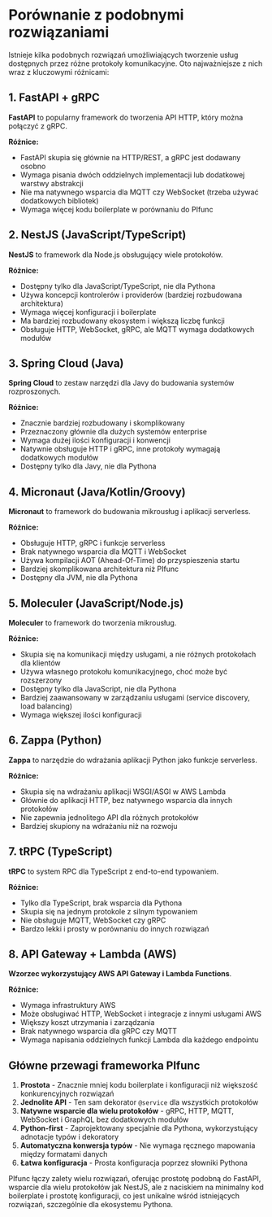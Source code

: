 # Porównanie z podobnymi rozwiązaniami

Istnieje kilka podobnych rozwiązań umożliwiających tworzenie usług dostępnych przez różne protokoły komunikacyjne. Oto najważniejsze z nich wraz z kluczowymi różnicami:

## 1. FastAPI + gRPC

**FastAPI** to popularny framework do tworzenia API HTTP, który można połączyć z gRPC.

**Różnice:**
- FastAPI skupia się głównie na HTTP/REST, a gRPC jest dodawany osobno
- Wymaga pisania dwóch oddzielnych implementacji lub dodatkowej warstwy abstrakcji
- Nie ma natywnego wsparcia dla MQTT czy WebSocket (trzeba używać dodatkowych bibliotek)
- Wymaga więcej kodu boilerplate w porównaniu do PIfunc

## 2. NestJS (JavaScript/TypeScript)

**NestJS** to framework dla Node.js obsługujący wiele protokołów.

**Różnice:**
- Dostępny tylko dla JavaScript/TypeScript, nie dla Pythona
- Używa koncepcji kontrolerów i providerów (bardziej rozbudowana architektura)
- Wymaga więcej konfiguracji i boilerplate
- Ma bardziej rozbudowany ekosystem i większą liczbę funkcji
- Obsługuje HTTP, WebSocket, gRPC, ale MQTT wymaga dodatkowych modułów

## 3. Spring Cloud (Java)

**Spring Cloud** to zestaw narzędzi dla Javy do budowania systemów rozproszonych.

**Różnice:**
- Znacznie bardziej rozbudowany i skomplikowany
- Przeznaczony głównie dla dużych systemów enterprise
- Wymaga dużej ilości konfiguracji i konwencji
- Natywnie obsługuje HTTP i gRPC, inne protokoły wymagają dodatkowych modułów
- Dostępny tylko dla Javy, nie dla Pythona

## 4. Micronaut (Java/Kotlin/Groovy)

**Micronaut** to framework do budowania mikrousług i aplikacji serverless.

**Różnice:**
- Obsługuje HTTP, gRPC i funkcje serverless
- Brak natywnego wsparcia dla MQTT i WebSocket
- Używa kompilacji AOT (Ahead-Of-Time) do przyspieszenia startu
- Bardziej skomplikowana architektura niż PIfunc
- Dostępny dla JVM, nie dla Pythona

## 5. Moleculer (JavaScript/Node.js)

**Moleculer** to framework do tworzenia mikrousług.

**Różnice:**
- Skupia się na komunikacji między usługami, a nie różnych protokołach dla klientów
- Używa własnego protokołu komunikacyjnego, choć może być rozszerzony
- Dostępny tylko dla JavaScript, nie dla Pythona
- Bardziej zaawansowany w zarządzaniu usługami (service discovery, load balancing)
- Wymaga większej ilości konfiguracji

## 6. Zappa (Python)

**Zappa** to narzędzie do wdrażania aplikacji Python jako funkcje serverless.

**Różnice:**
- Skupia się na wdrażaniu aplikacji WSGI/ASGI w AWS Lambda
- Głównie do aplikacji HTTP, bez natywnego wsparcia dla innych protokołów
- Nie zapewnia jednolitego API dla różnych protokołów
- Bardziej skupiony na wdrażaniu niż na rozwoju

## 7. tRPC (TypeScript)

**tRPC** to system RPC dla TypeScript z end-to-end typowaniem.

**Różnice:**
- Tylko dla TypeScript, brak wsparcia dla Pythona
- Skupia się na jednym protokole z silnym typowaniem
- Nie obsługuje MQTT, WebSocket czy gRPC
- Bardzo lekki i prosty w porównaniu do innych rozwiązań

## 8. API Gateway + Lambda (AWS)

**Wzorzec wykorzystujący AWS API Gateway i Lambda Functions**.

**Różnice:**
- Wymaga infrastruktury AWS
- Może obsługiwać HTTP, WebSocket i integracje z innymi usługami AWS
- Większy koszt utrzymania i zarządzania
- Brak natywnego wsparcia dla gRPC czy MQTT
- Wymaga napisania oddzielnych funkcji Lambda dla każdego endpointu

## Główne przewagi frameworka PIfunc

1. **Prostota** - Znacznie mniej kodu boilerplate i konfiguracji niż większość konkurencyjnych rozwiązań
2. **Jednolite API** - Ten sam dekorator `@service` dla wszystkich protokołów
3. **Natywne wsparcie dla wielu protokołów** - gRPC, HTTP, MQTT, WebSocket i GraphQL bez dodatkowych modułów
4. **Python-first** - Zaprojektowany specjalnie dla Pythona, wykorzystujący adnotacje typów i dekoratory
5. **Automatyczna konwersja typów** - Nie wymaga ręcznego mapowania między formatami danych
6. **Łatwa konfiguracja** - Prosta konfiguracja poprzez słowniki Pythona

PIfunc łączy zalety wielu rozwiązań, oferując prostotę podobną do FastAPI, wsparcie dla wielu protokołów jak NestJS, ale z naciskiem na minimalny kod boilerplate i prostotę konfiguracji, co jest unikalne wśród istniejących rozwiązań, szczególnie dla ekosystemu Pythona.